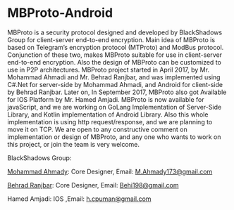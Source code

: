 # MBProto-Android
MBProto is a security protocol designed and developed by BlackShadows Group for client-server end-to-end encryption. Main idea of MBProto is based on Telegram’s encryption protocol (MTProto) and ModBus protocol. Conjunction of these two, makes MBProto suitable for use in client-server end-to-end encryption. 
Also the design of MBProto can be customized to use in P2P architectures. MBProto project started in April 2017, by Mr. Mohammad Ahmadi and Mr. Behrad Ranjbar, and was implemented using C#.Net for server-side by Mohammad Ahmadi, and Android for client-side by Behrad Ranjbar. Later on, In September 2017, MBProto also got Available for IOS Platform by Mr. Hamed Amjadi. 
MBProto is now available for javaScript, and we are working on GoLang Implementation of Server-Side Library, and Kotlin implementation of Android Library. Also this whole implementation is using http request/response, and we are planning to move it on TCP. We are open to any constructive comment on implementation or design of MBProto, and any one who wants to work on this project, or join the team is very welcome.

BlackShadows Group:

[Mohammad Ahmady](https://github.com/ahmady173): Core Designer, Email: M.Ahmady173@gmail.com

[Behrad Ranjbar](https://github.com/behi198): Core Designer, Email: Behi198@gmail.com

Hamed Amjadi: IOS ,Email: h.cpuman@gmail.com
